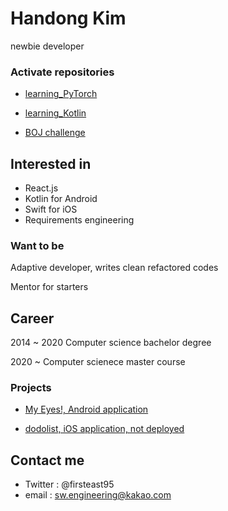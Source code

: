 # Handong Kim

newbie developer

### Activate repositories

* [learning_PyTorch](https://github.com/201411108/learning_PyTorch)

* [learning_Kotlin](https://github.com/201411108/learning_Kotlin)

* [BOJ challenge](https://github.com/201411108/BOJ-challenge)

## Interested in
* React.js
* Kotlin for Android
* Swift for iOS
* Requirements engineering

### Want to be

Adaptive developer, writes clean refactored codes

Mentor for starters

## Career

2014 ~ 2020 Computer science bachelor degree

2020 ~ Computer scienece master course

### Projects

* [My Eyes!, Android application](https://play.google.com/store/apps/details?id=com.SmuEMSW.smumyeyes)

* [dodolist, iOS application, not deployed](https://github.com/sweatpotato13/dodoList)

## Contact me
* Twitter : @firsteast95
* email : sw.engineering@kakao.com
